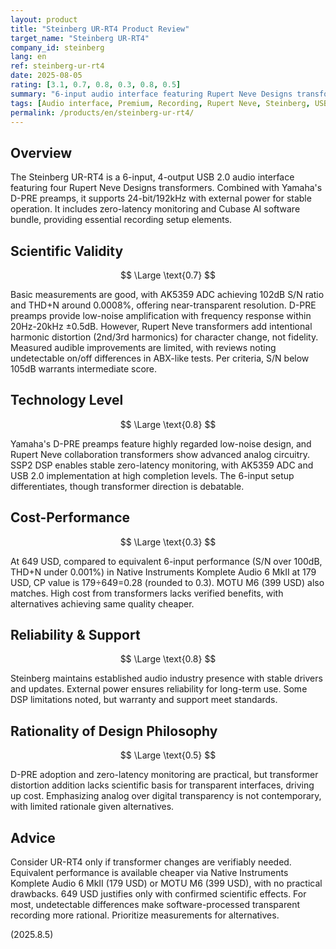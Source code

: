```yaml
---
layout: product
title: "Steinberg UR-RT4 Product Review"
target_name: "Steinberg UR-RT4"
company_id: steinberg
lang: en
ref: steinberg-ur-rt4
date: 2025-08-05
rating: [3.1, 0.7, 0.8, 0.3, 0.8, 0.5]
summary: "6-input audio interface featuring Rupert Neve Designs transformers, but the high price lacks commensurate scientifically measurable improvement effects"
tags: [Audio interface, Premium, Recording, Rupert Neve, Steinberg, USB]
permalink: /products/en/steinberg-ur-rt4/
---
```

## Overview

The Steinberg UR-RT4 is a 6-input, 4-output USB 2.0 audio interface featuring four Rupert Neve Designs transformers. Combined with Yamaha's D-PRE preamps, it supports 24-bit/192kHz with external power for stable operation. It includes zero-latency monitoring and Cubase AI software bundle, providing essential recording setup elements.

## Scientific Validity

$$ \Large \text{0.7} $$

Basic measurements are good, with AK5359 ADC achieving 102dB S/N ratio and THD+N around 0.0008%, offering near-transparent resolution. D-PRE preamps provide low-noise amplification with frequency response within 20Hz-20kHz ±0.5dB. However, Rupert Neve transformers add intentional harmonic distortion (2nd/3rd harmonics) for character change, not fidelity. Measured audible improvements are limited, with reviews noting undetectable on/off differences in ABX-like tests. Per criteria, S/N below 105dB warrants intermediate score.

## Technology Level

$$ \Large \text{0.8} $$

Yamaha's D-PRE preamps feature highly regarded low-noise design, and Rupert Neve collaboration transformers show advanced analog circuitry. SSP2 DSP enables stable zero-latency monitoring, with AK5359 ADC and USB 2.0 implementation at high completion levels. The 6-input setup differentiates, though transformer direction is debatable.

## Cost-Performance

$$ \Large \text{0.3} $$

At 649 USD, compared to equivalent 6-input performance (S/N over 100dB, THD+N under 0.001%) in Native Instruments Komplete Audio 6 MkII at 179 USD, CP value is 179÷649=0.28 (rounded to 0.3). MOTU M6 (399 USD) also matches. High cost from transformers lacks verified benefits, with alternatives achieving same quality cheaper.

## Reliability & Support

$$ \Large \text{0.8} $$

Steinberg maintains established audio industry presence with stable drivers and updates. External power ensures reliability for long-term use. Some DSP limitations noted, but warranty and support meet standards.

## Rationality of Design Philosophy

$$ \Large \text{0.5} $$

D-PRE adoption and zero-latency monitoring are practical, but transformer distortion addition lacks scientific basis for transparent interfaces, driving up cost. Emphasizing analog over digital transparency is not contemporary, with limited rationale given alternatives.

## Advice

Consider UR-RT4 only if transformer changes are verifiably needed. Equivalent performance is available cheaper via Native Instruments Komplete Audio 6 MkII (179 USD) or MOTU M6 (399 USD), with no practical drawbacks. 649 USD justifies only with confirmed scientific effects. For most, undetectable differences make software-processed transparent recording more rational. Prioritize measurements for alternatives.

(2025.8.5)
